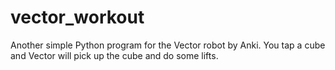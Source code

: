 # vector_workout
Another simple Python program for the Vector robot by Anki. You tap a cube and Vector will pick up the cube and do some lifts.
